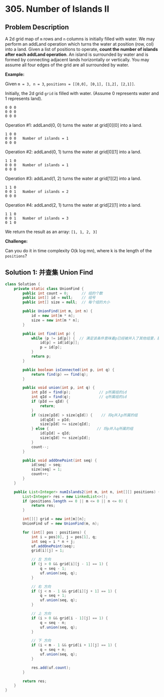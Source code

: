 # 305. Number of Islands II

## Problem Description
A 2d grid map of `m` rows and `n` columns is initially filled with water. We may perform an addLand operation which turns the water at position (row, col) into a land. Given a list of positions to operate, **count the number of islands after each addLand operation**. An island is surrounded by water and is formed by connecting adjacent lands horizontally or vertically. You may assume all four edges of the grid are all surrounded by water.

**Example:**

Given `m = 3, n = 3`, `positions = [[0,0], [0,1], [1,2], [2,1]]`.

Initially, the 2d grid `grid` is filled with water. (Assume 0 represents water and 1 represents land).
```
0 0 0
0 0 0
0 0 0
```
Operation #1: addLand(0, 0) turns the water at grid[0][0] into a land.
```
1 0 0
0 0 0   Number of islands = 1
0 0 0
```
Operation #2: addLand(0, 1) turns the water at grid[0][1] into a land.
```
1 1 0
0 0 0   Number of islands = 1
0 0 0
```
Operation #3: addLand(1, 2) turns the water at grid[1][2] into a land.
```
1 1 0
0 0 1   Number of islands = 2
0 0 0
```
Operation #4: addLand(2, 1) turns the water at grid[2][1] into a land.
```
1 1 0
0 0 1   Number of islands = 3
0 1 0
```
We return the result as an array: `[1, 1, 2, 3]`

**Challenge:**

Can you do it in time complexity O(k log mn), where k is the length of the `positions`?

## Solution 1: 并查集 Union Find
```java
class Solution {
    private static class UnionFind {
        public int count = 0;      // 组的个数
        public int[] id = null;    // 组号
        public int[] size = null;  // 每个组的大小

        public UnionFind(int m, int n) {
            id = new int[m * n];
            size = new int[m * n];
        }

        public int find(int p) {
            while (p != id[p]) {  // 满足该条件意味着p已经被并入了其他组里，那么沿着p的当前id在id数组里找到p所属组的id
                id[p] = id[id[p]];
                p = id[p];
            }
            return p;
        }

        public boolean isConnected(int p, int q) {
            return find(p) == find(q);
        }

        public void union(int p, int q) {
            int pId = find(p);             // p所属组的id
            int qId = find(q);             // q所属组的id
            if (pId == qId) {
                return;
            }
            if (size[pId] > size[qId]) {    // 将q并入p所属的组
                id[qId] = pId;
                size[pId] += size[qId];
            } else {                      // 将p并入q所属的组
                id[pId] = qId;
                size[qId] += size[pId];
            }
            count--;
        }

        public void addOnePoint(int seq) {
            id[seq] = seq;
            size[seq] = 1;
            count++;
        }
    }

    public List<Integer> numIslands2(int m, int n, int[][] positions) {
        List<Integer> res = new LinkedList<>();
        if (positions.length == 0 || m <= 0 || n <= 0) {
            return res;
        }

        int[][] grid = new int[m][n];
        UnionFind uf = new UnionFind(m, n);

        for (int[] pos : positions) {
            int i = pos[0], j = pos[1], q;
            int seq = i * n + j;
            uf.addOnePoint(seq);
            grid[i][j] = 1;

            // 左 方向
            if (j > 0 && grid[i][j - 1] == 1) {
                q = seq - 1;
                uf.union(seq, q);
            }

            // 右 方向
            if (j < n - 1 && grid[i][j + 1] == 1) {
                q = seq + 1;
                uf.union(seq, q);
            }

            // 上 方向
            if (i > 0 && grid[i - 1][j] == 1) {
                q = seq - n;
                uf.union(seq, q);
            }

            // 下 方向
            if (i < m - 1 && grid[i + 1][j] == 1) {
                q = seq + n;
                uf.union(seq, q);
            }

            res.add(uf.count);
        }

        return res;
    }
}

```
